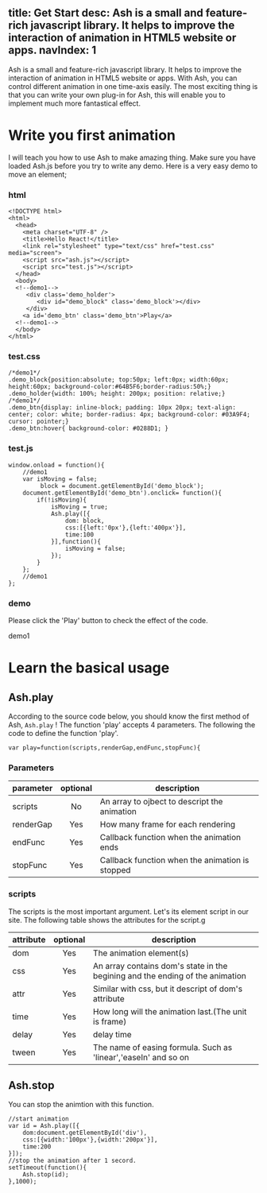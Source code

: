 title: Get Start
desc: Ash is a small and feature-rich javascript library. It helps to improve the interaction of animation in HTML5 website or apps. 
navIndex: 1
---
Ash is a small and feature-rich javascript library. It helps to improve the interaction of animation in HTML5 website or apps. With Ash, you can control different animation in one time-axis easily. The most exciting thing is that you can write your own plug-in for Ash, this will enable you to implement much more fantastical effect.

# Write you first animation

I will teach you how to use Ash to make amazing thing. Make sure you have loaded Ash.js before you try to write any demo. Here is a very easy demo to move an element;

### html

```
<!DOCTYPE html>
<html>
  <head>
    <meta charset="UTF-8" />
    <title>Hello React!</title>   
    <link rel="stylesheet" type="text/css" href="test.css" media="screen"> 
    <script src="ash.js"></script>
    <script src="test.js"></script>
  </head>
  <body>
  <!--demo1-->
  	 <div class='demo_holder'>
    	<div id="demo_block" class='demo_block'></div>
  	 </div>
    <a id='demo_btn' class='demo_btn'>Play</a>
  <!--demo1-->
  </body>
</html>
```

### test.css

```
/*demo1*/ 
.demo_block{position:absolute; top:50px; left:0px; width:60px; height:60px; background-color:#64B5F6;border-radius:50%;}
.demo_holder{width: 100%; height: 200px; position: relative;}
/*demo1*/
.demo_btn{display: inline-block; padding: 10px 20px; text-align: center; color: white; border-radius: 4px; background-color: #03A9F4; cursor: pointer;}
.demo_btn:hover{ background-color: #0288D1; }
```

### test.js

```
window.onload = function(){
	//demo1
	var isMoving = false; 
		 block = document.getElementById('demo_block');
	document.getElementById('demo_btn').onclick= function(){
		if(!isMoving){
			isMoving = true;
			Ash.play([{
			    dom: block,
			    css:[{left:'0px'},{left:'400px'}],
			    time:100
			}],function(){
				isMoving = false;
			});		
		}
	};
	//demo1
};
```

### demo

Please click the 'Play' button to check the effect of the code.

demo1

# Learn the basical usage

## Ash.play

According to the source code below, you should know the first method of Ash, ```Ash.play``` !  The function 'play' accepts 4 parameters.  The following the code to define the function 'play'.

```
var play=function(scripts,renderGap,endFunc,stopFunc){
```
### Parameters

| parameter       | optional      | description                                       |
| ----------------|:-------------:| --------------------------------------------------|
| scripts         | No            | An array to ojbect to descript the animation      |
| renderGap       | Yes           | How many frame for each rendering                 |
| endFunc         | Yes           | Callback function when the animation ends         |
| stopFunc        | Yes           | Callback function when the animation is stopped   |

### scripts

The scripts is the most important argument. Let's its element script in our site. The following table shows the attributes for the script.g

| attribute       | optional      | description                                                                   |
| ----------------|:-------------:| ------------------------------------------------------------------------------|
| dom             | Yes           | The animation element(s)                                                      |
| css             | Yes           | An array contains dom's state in the begining and the ending of the animation |
| attr            | Yes           | Similar with css, but it descript of dom's attribute                          |
| time            | Yes           | How long will the animation last.(The unit is frame)                          |
| delay           | Yes           | delay time                                                                    |
| tween           | Yes           | The name of easing formula.  Such as 'linear','easeIn' and so on              |

## Ash.stop

You can stop the animtion with this function. 

```
//start animation
var id = Ash.play([{
    dom:document.getElementById('div'),
    css:[{width:'100px'},{width:'200px'}],
    time:200
}]);
//stop the animation after 1 secord.
setTimeout(function(){
    Ash.stop(id);
},1000);
```